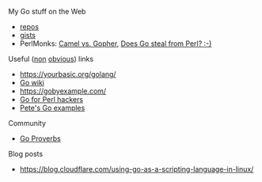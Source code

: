 My Go stuff on the Web

* [repos](https://github.com/jreisinger?utf8=%E2%9C%93&tab=repositories&q=&type=&language=go)
* [gists](https://gist.github.com/search?utf8=%E2%9C%93&q=user%3Ajreisinger+language%3Ago)
* PerlMonks: [Camel vs. Gopher](https://perlmonks.org/?node_id=1226977), [Does Go steal from Perl? :-)](https://perlmonks.org/?node_id=1219775)

Useful ([non](https://golang.org/pkg/) [obvious](https://blog.golang.org/)) links

* https://yourbasic.org/golang/
* [Go wiki](https://github.com/golang/go/wiki)
* https://gobyexample.com/
* [Go for Perl hackers](https://github.com/oalders/go-for-perl-hackers)
* [Pete's Go examples](https://github.com/pete911/go-examples)

Community

* [Go Proverbs](https://go-proverbs.github.io/)

Blog posts

* https://blog.cloudflare.com/using-go-as-a-scripting-language-in-linux/
